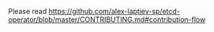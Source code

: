 
Please read https://github.com/alex-laptiev-sp/etcd-operator/blob/master/CONTRIBUTING.md#contribution-flow

